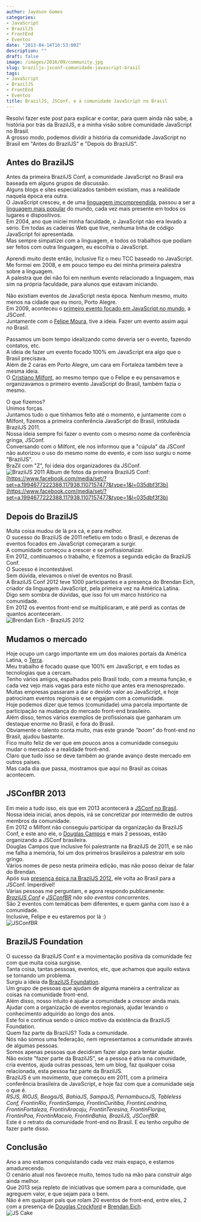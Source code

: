 ```yaml
---
author: Jaydson Gomes
categories:
- JavaScript
- BrazilJS
- FrontEnd
- Eventos
date: "2013-04-14T16:53:00Z"
description: ""
draft: false
image: /images/2016/09/community.jpg
slug: braziljs-jsconf-comunidade-javascript-brasil
tags:
- JavaScript
- BrazilJS
- FrontEnd
- Eventos
title: BrazilJS, JSConf, e a comunidade JavaScript no Brasil
---
```


Resolvi fazer este post para explicar e contar, para quem ainda não sabe, a história por trás da BrazilJS, e a minha visão sobre comunidade JavaScript no Brasil.  
A grosso modo, podemos dividir a história da comunidade JavaScript no Brasil em "Antes do BrazilJS" e "Depois do BrazilJS".  

## Antes do BrazilJS
Antes da primeira BrazilJS Conf, a comunidade JavaScript no Brasil era baseada em alguns grupos de discussão.  
Alguns blogs e sites especializados também existiam, mas a realidade naquela época era outra.  
O JavaScript cresceu, e de uma [linguagem imcompreendida](http://www.crockford.com/javascript/javascript.html), passou a ser a [linguagem mais popular](https://github.com/languages/JavaScript) do mundo, cada vez mais presente em todos os lugares e dispositivos.  
Em 2004, ano que iniciei minha faculdade, o JavaScript não era levado a sério. Em todas as cadeiras Web que tive, nenhuma linha de código JavaScript foi apresentada.  
Mas sempre simpatizei com a linguagem, e todos os trabalhos que podiam ser feitos com outra linguagem, eu escolhia o JavaScript.  

Aprendi muito deste então, inclusive fiz o meu TCC baseado no JavaScript.  
Me formei em 2008, e em pouco tempo eu dei minha primeira palestra sobre a linguagem.  
A palestra que dei não foi em nenhum evento relacionado a linguagem, mas sim na própria faculdade, para alunos que estavam iniciando.  

Não existiam eventos de JavaScript nesta época. Nenhum mesmo, muito menos na cidade que eu moro, Porto Alegre.  
Em 2009, aconteceu o [primeiro evento focado em JavaScript no mundo](http://2009.jsconf.us/), a JSConf.  
Juntamente com o [Felipe Moura](http://twitter.com/felipenmoura), tive a ideia. Fazer um evento assim aqui no Brasil.  

Passamos um bom tempo idealizando como deveria ser o evento, fazendo contatos, etc.  
A ideia de fazer um evento focado 100% em JavaScript era algo que o Brasil precisava.  
Além de 2 caras em Porto Alegre, um cara em Fortaleza também teve a mesma ideia.  
O [Cristiano Milfont](https://twitter.com/cmilfont), ao mesmo tempo que o Felipe e eu pensavamos e organizavamos o primeiro evento JavaScript do Brasil, também fazia o mesmo.  

O que fizemos?  
Unimos forças.  
Juntamos tudo o que tínhamos feito até o momento, e juntamente com o Milfont, fizemos a primeira conferência JavaScript do Brasil, intitulada BrazilJS 2011.  
Nossa ideia sempre foi fazer o evento com o mesmo nome da conferência gringa, JSConf.  
Conversando com o Milfont, ele nos informou que a "cúpula" da JSConf não autorizou o uso do mesmo nome do evento, e com isso surgiu o nome "BrazilJS".  
BraZil com "Z", foi ideia dos organizadores da JSConf.  
![BrazilJS 2011](/images/2016/09/braziljs-2011.png)
Álbum de fotos da primeira BrazilJS Conf:  
[https://www.facebook.com/media/set/?set=a.1994677222388.117938.1107157477&type=1&l=035dbf3f3b](https://www.facebook.com/media/set/?set=a.1994677222388.117938.1107157477&type=1&l=035dbf3f3b)  

## Depois do BrazilJS  
Muita coisa mudou de lá pra cá, e para melhor.  
O sucesso do BrazilJS de 2011 refletiu em todo o Brasil, e dezenas de eventos focados em JavaScript começaram a surgir.  
A comunidade começou a crescer e se profissionalizar.  
Em 2012, continuamos o trabalho, e fizemos a segunda edição da BrazilJS Conf.  
O Sucesso é incontestável.  
Sem dúvida, elevamos o nível de eventos no Brasil.  
A BrazilJS Conf 2012 teve 1000 participantes e a presença do Brendan Eich, criador da linguagem JavaScript, pela primeira vez na América Latina.  
Digo sem sombra de dúvidas, que isso foi um marco histórico na comunidade.  
Em 2012 os eventos front-end se multiplicaram, e até perdi as contas de quantos aconteceram.  
![Brendan Eich - BrazilJS 2012](/images/2016/09/brendan-braziljs-2012.jpg)

## Mudamos o mercado
Hoje ocupo um cargo importante em um dos maiores portais da América Latina, o [Terra](http://terra.com.br).  
Meu trabalho é focado quase que 100% em JavaScript, e em todas as tecnologias que a cercam.  
Tenho vários amigos, espalhados pelo Brasil todo, com a mesma função, e cada vez vejo mais vagas para este nicho que antes era menosprezado.  
Muitas empresas passaram a dar o devido valor ao JavaScript, e hoje patrocinam eventos regionais e se engajam com a comunidade.  
Hoje podemos dizer que temos (comunidade) uma parcela importante de participação na mudança do mercado front-end brasileiro.  
Além disso, temos vários exemplos de profissionais que ganharam um destaque enorme no Brasil, e fora do Brasil.  
Obviamente o talento conta muito, mas este grande _"boom"_ do front-end no Brasil, ajudou bastante.  
Fico muito feliz de ver que em poucos anos a comunidade conseguiu mudar o mercado e a realidade front-end.  
Claro que tudo isso se deve também ao grande avanço deste mercado em outros países.  
Mas cada dia que passa, mostramos que aqui no Brasil as coisas acontecem.  

## JSConfBR 2013  
Em meio a tudo isso, eis que em 2013 acontecerá a [JSConf no Brasil](http://2013.jsconfbr.org/).  
Nossa ideia inicial, anos depois, irá se concretizar por intermédio de outros membros da comunidade.  
Em 2012 o Milfont não conseguiu participar da organização da BrazilJS Conf, e este ano ele, o [Douglas Campos](http://twitter.com/qmx) e mais 2 pessoas, estão organizando a JSConf brasileira.  
Douglas Campos que inclusive foi palestrante na BrazilJS de 2011, e se não me falha a memória, foi um dos primeiros brasileiros a palestrar em solo gringo.  
Vários nomes de peso nesta primeira edição, mas não posso deixar de falar do Brendan.  
Após sua [presença épica na BrazilJS 2012](https://www.youtube.com/watch?v=DASvUIAfoRU), ele volta ao Brasil para a JSConf. Imperdível!  
Várias pessoas me perguntam, e agora respondo publicamente:  
_[BrazilJS Conf](http://braziljs.com.br/) e [JSConfBR](http://2013.jsconfbr.org/) não são eventos concorrentes._  
São 2 eventos com temáticas bem diferentes, e quem ganha com isso é a comunidade.  
Inclusive, Felipe e eu estaremos por lá :)  
![JSConfBR](/images/2016/09/js-conf.jpg)

## BrazilJS Foundation
O sucesso da BrazilJS Conf e a movimentação positiva da comunidade fez com que muita coisa surgisse.  
Tanta coisa, tantas pessoas, eventos, etc, que achamos que aquilo estava se tornando um problema.  
Surgiu a ideia da [BrazilJS Foundation](http://braziljs.org/).  
Um grupo de pessoas que ajudam de alguma maneira a centralizar as coisas na comunidade front-end.  
Além disso, nosso intuito é ajudar a comunidade a crescer ainda mais.  
Ajudar com a organização de eventos regionais, ajudar levando o conhecimento adquirido ao longo dos anos.  
Este foi e continua sendo o único motivo da existência da BrazilJS Foundation.  
Quem faz parte da BrazilJS? Toda a comunidade.  
Nós não somos uma federação, nem representamos a comunidade através de algumas pessoas.  
Somos apenas pessoas que decidiram fazer algo para tentar ajudar.  
Não existe "fazer parte da BrazilJS", se a pessoa é ativa na comunidade, cria eventos, ajuda outras pessoas, tem um blog, faz qualquer coisa relacionada, esta pessoa faz parte da BrazilJS.  
BrazilJS é um movimento, que começou em 2011, com a primeira conferência brasileira de JavaScript, e hoje faz com que a comunidade seja o que é.  
_RSJS, RIOJS, BeagaJS, BahiaJS, SampaJS, PernambucoJS, Tableless Conf, FrontinRio, FrontinSampa, FrontinCuritiba, FrontinLondrina, FrontinFortaleza, FrontinAracaju, FrontinTeresina, FrontinFloripa, FrontinPoa, FrontinMaceio, FrontinBahia, BrazilJS, JSConfBR_.  
Este é o retrato da comunidade front-end no Brasil. E eu tenho orgulho de fazer parte disso.  

## Conclusão
Ano a ano estamos conquistando cada vez mais espaço, e estamos amadurecendo.  
O cenário atual nos favorece muito, temos tudo na mão para construir algo ainda melhor.  
Que 2013 seja repleto de iniciativas que somem para a comunidade, que agreguem valor, e que sejam para o bem.  
Não é em qualquer país que rolam 20 eventos de front-end, entre eles, 2 com a presença de [Douglas Crockford](http://crockford.com/) e [Brendan Eich](https://brendaneich.com/).  
![JS Cake](/images/2016/09/js-cake.jpg)





